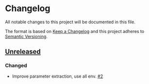 # Changelog

All notable changes to this project will be documented in this file.

The format is based on [Keep a Changelog](http://keepachangelog.com/)
and this project adheres to [Semantic Versioning](http://semver.org/).

## [Unreleased](https://github.com/atomist-skills/markdownlint-skill/tree/HEAD)

### Changed

-   Improve parameter extraction, use all env. [#2](https://github.com/atomist-skills/markdownlint-skill/issues/2)
